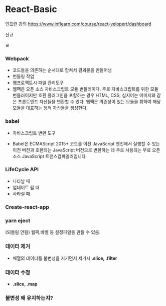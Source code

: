 # React-Basic
인프런 강의 https://www.inflearn.com/course/react-velopert/dashboard

신규


ㄹ
### Webpack

- 코드들을 의존하는 순서대로 합쳐서 결과물을 만들어냄
- 번들링 작업
- 웹프로젝트시 파일 관리도구
- 웹팩은 오픈 소스 자바스크립트 모듈 번들러이다. 주로 자바스크립트를 위한 모듈 번들러이지만 호환 플러그인을 포함하는 경우 HTML, CSS, 심지어는 이미지와 같은 프론트엔드 자산들을 변환할 수 있다. 웹팩은 의존성이 있는 모듈을 취하여 해당 모듈을 대표하는 정적 자산들을 생성한다.



### babel

- 자바스크립트 변환 도구

- Babel은 ECMAScript 2015+ 코드를 이전 JavaScript 엔진에서 실행할 수 있는 이전 버전과 호환되는 JavaScript 버전으로 변환하는 데 주로 사용되는 무료 오픈 소스 JavaScript 트랜스컴파일러입니다





### LifeCycle API

- 나타날 때
- 업데이트 될 때
- 사라질 때



### Create-react-app



### yarn eject

(되돌림 안됨) 웹팩,바벨 등 설정파일을 만들 수 있음.



### 데이터 제거

- 배열의 데이터를 불변성을 지키면서 제거시 <b>.slice, .filter</b>



### 데이터 수정

- <b>.slice, .map



### 불변성 왜 유지하는지?

